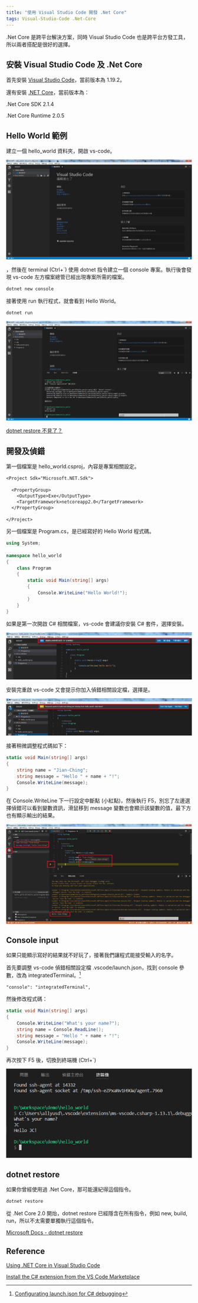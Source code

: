 ```yaml
---
title: "使用 Visual Studio Code 開發 .Net Core"
tags: Visual-Studio-Code .Net-Core
---
```


.Net Core 是跨平台解決方案，同時 Visual Studio Code 也是跨平台方發工具，所以兩者搭配是很好的選擇。

## 安裝 Visual Studio Code 及 .Net Core

首先安裝 [Visual Studio Code](https://code.visualstudio.com/)，當前版本為 1.19.2。

還有安裝 [.NET Core](https://www.microsoft.com/net/)，當前版本為：

.Net Core SDK 2.1.4

.Net Core Runtime 2.0.5

## Hello World 範例

建立一個 hello_world 資料夾，開啟 vs-code。

![](/assets/images/2018-01-14-visual-studio-code-with-dotnet-core/001.png)

，然後在 terminal (Ctrl+`) 使用 dotnet 指令建立一個 console 專案。執行後會發現 vs-code 左方檔案總管已經出現專案所需的檔案。

```bash
dotnet new console
```

接著使用 run 執行程式，就會看到 Hello World。

```bash
dotnet run
```

![](/assets/images/2018-01-14-visual-studio-code-with-dotnet-core/002.png)

[dotnet restore 不見了？](#dotnet-restore)

## 開發及偵錯

第一個檔案是 hello_world.csproj，內容是專案相關設定。

```
<Project Sdk="Microsoft.NET.Sdk">

  <PropertyGroup>
    <OutputType>Exe</OutputType>
    <TargetFramework>netcoreapp2.0</TargetFramework>
  </PropertyGroup>

</Project>

```

另一個檔案是 Program.cs，是已經寫好的 Hello World 程式碼。

```csharp
using System;

namespace hello_world
{
    class Program
    {
        static void Main(string[] args)
        {
            Console.WriteLine("Hello World!");
        }
    }
}
```

如果是第一次開啟 C# 相關檔案，vs-code 會建議你安裝 C# 套件，選擇安裝。

![](/assets/images/2018-01-14-visual-studio-code-with-dotnet-core/003.png)

安裝完重啟 vs-code 又會提示你加入偵錯相關設定檔，選擇是。

![](/assets/images/2018-01-14-visual-studio-code-with-dotnet-core/004.png)

接著稍微調整程式碼如下：

```csharp
static void Main(string[] args)
{
    string name = "Jian-Ching";
    string message = "Hello " + name + "!";
    Console.WriteLine(message);
}
```

在 Console.WriteLine 下一行設定中斷點 (小紅點)，然後執行 F5，別忘了左邊選擇偵錯可以看到變數資訊，滑鼠移到 message 變數也會顯示該變數的值，最下方也有顯示輸出的結果。

![](/assets/images/2018-01-14-visual-studio-code-with-dotnet-core/005.png)

## Console input

如果只能顯示寫好的結果就不好玩了，接著我們讓程式能接受輸入的名字。

首先要調整 vs-code 偵錯相關設定檔 .vscode/launch.json，找到 console 參數，改為 integratedTerminal。[^1]

[^1]:[Configurating launch.json for C# debugging](https://github.com/OmniSharp/omnisharp-vscode/blob/master/debugger-launchjson.md#console-terminal-window)

```
"console": "integratedTerminal",
```

然後修改程式碼：

```csharp
static void Main(string[] args)
{
    Console.WriteLine("What's your name?");
    string name = Console.ReadLine();
    string message = "Hello " + name + "!";
    Console.WriteLine(message);
}
```

再次按下 F5 後，切換到終端機 (Ctrl+`)

![](/assets/images/2018-01-14-visual-studio-code-with-dotnet-core/006.png)

## dotnet restore

如果你曾經使用過 .Net Core，那可能還紀得這個指令。

```bash
dotnet restore
```

從 .Net Core 2.0 開炲，dotnet restore 已經隱含在所有指令，例如 new, build, run，所以不太需要單獨執行這個指令。

[Microsoft Docs - dotnet restore](https://docs.microsoft.com/zh-tw/dotnet/core/tools/dotnet-restore?tabs=netcore2x)

## Reference

[Using .NET Core in Visual Studio Code](https://code.visualstudio.com/docs/other/dotnet)

[Install the C# extension from the VS Code Marketplace](https://microsoft.com/net/core)
